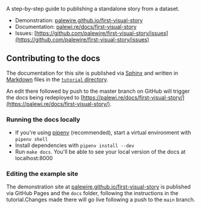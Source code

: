 A step-by-step guide to publishing a standalone story from a dataset.

- Demonstration: [palewire.github.io/first-visual-story](https://palewire.github.io/first-visual-story/)
- Documentation: [palewi.re/docs/first-visual-story](https://palewi.re/docs/first-visual-story/)
- Issues: [https://github.com/palewire/first-visual-story/issues](https://github.com/palewire/first-visual-story/issues)

## Contributing to the docs

The documentation for this site is published via [Sphinx](https://www.sphinx-doc.org/en/master/) and written in [Markdown](https://www.markdownguide.org/) files in the [`tutorial` directory](/tutorial/).

An edit there followed by push to the master branch on GitHub will trigger the docs being redeployed to [https://palewi.re/docs/first-visual-story/](https://palewi.re/docs/first-visual-story/).

### Running the docs locally

- If you're using [pipenv](https://pipenv.pypa.io/en/latest/) (recommended), start a virtual environment with `pipenv shell`
- Install dependencies with `pipenv install --dev`
- Run `make docs`. You'll be able to see your local version of the docs at localhost:8000

### Editing the example site

The demonstration site at [palewire.github.io/first-visual-story](https://palewire.github.io/first-visual-story/) is published via GitHub Pages and the `docs` folder, following the instructions in the tutorial.Changes made there will go live following a push to the `main` branch.
